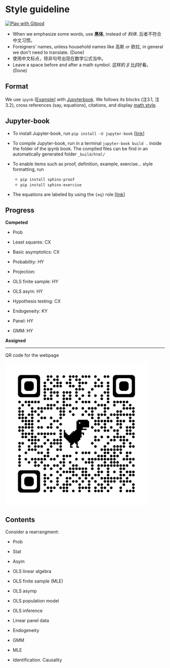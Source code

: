 # Style guideline

<a href="https://gitpod.io/#https://github.com/zhentaoshi/metrics1-cn" target="_blank">
  <img
    src="https://img.shields.io/badge/Contribute%20with-Gitpod-908a85?logo=gitpod"
    alt="Play with Gitpod"
  />
</a>

* When we emphasize some words, use **黑体**, instead of *斜体*. 后者不符合中文习惯。
* Foreigners' names, unless household names like 高斯 or 欧拉, in general we don't need to translate. (Done)
* 使用中文标点，除非句号出现在数学公式当中。
* Leave a space before and after a math symbol. 这样的 $\beta$ 比$\beta$好看。 (Done)

## Format

We use `ipynb` [[Example](http://zhentaoshi.github.io/econ5170/intro.html)] with [Jupyterbook](https://jupyterbook.org/en/stable/intro.html).
We follows its blocks (注3.1, 注3.2), cross references (say, equations), citations,
and display [math style](https://jupyterbook.org/en/stable/reference/cheatsheet.html).



## Jupyter-book

* To install Jupyter-book, run `pip install -U jupyter-book` [[link](https://jupyterbook.org/en/stable/start/overview.html)]
* To compile Jupyter-book, run in a terminal `jupyter-book build .` inside the folder of the ipynb book. The complied files can be find in an automatically generated folder `_build/html/`

* To enable items such as proof, definition, example, exercise... style formatting, run
	- `pip install sphinx-proof`
	- `pip install sphinx-exercise`

* The equations are labeled by using the `{eq}` role [[link](https://jupyterbook.org/en/stable/content/math.html)]



## Progress

**Competed**

* Prob


* Least squares: CX
* Basic asymptotics: CX

* Probability: HY
* Projection:
* OLS finite sample: HY
* OLS asym: HY
* Hypothesis testing: CX
* Endogeneity: KY
* Panel: HY
* GMM: HY

**Assigned**


---

QR code for the webpage

![QRcode](qrcode.png)


## Contents

Consider a rearrangment:

* Prob
* Stat
* Asym

* OLS linear algebra
* OLS finite sample (MLE)
* OLS asymp
* OLS population model
* OLS inference
* Linear panel data
* Endogeneity
* GMM
* MLE
* Identification. Causality
